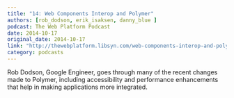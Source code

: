 ```yaml
---
title: "14: Web Components Interop and Polymer"
authors: [rob_dodson, erik_isaksen, danny_blue ]
podcast: The Web Platform Podcast
date: 2014-10-17
original_date: 2014-10-17
link: "http://thewebplatform.libsyn.com/web-components-interop-and-polymer"
category: podcasts
---
```


Rob Dodson, Google Engineer, goes through many of the recent changes made to Polymer, including accessibility and performance enhancements that help in making applications more integrated.
